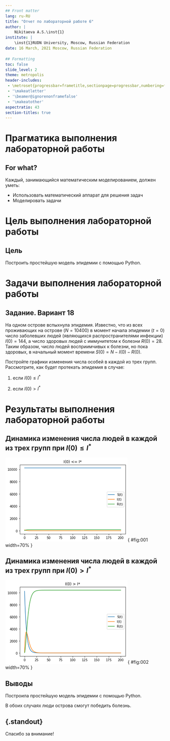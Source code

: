 ```yaml
---
## Front matter
lang: ru-RU
title: "Отчет по лабораторной работе 6"
author: |
	Nikitaeva A.S.\inst{1}
institute: |
	\inst{1}RUDN University, Moscow, Russian Federation
date: 16 March, 2021 Moscow, Russian Federation

## Formatting
toc: false
slide_level: 2
theme: metropolis
header-includes: 
 - \metroset{progressbar=frametitle,sectionpage=progressbar,numbering=fraction}
 - '\makeatletter'
 - '\beamer@ignorenonframefalse'
 - '\makeatother'
aspectratio: 43
section-titles: true
---
```


# **Прагматика выполнения лабораторной работы**

## For what?

Каждый, занимающийся математическим моделированием, должен уметь:

* Использовать математический аппарат для решения задач
* Моделировать задачи

# **Цель выполнения лабораторной работы**

## Цель

Построить простейшую модель эпидемии с помощью Python.

# **Задачи выполнения лабораторной работы**

## Задание. Вариант 18

На одном острове вспыхнула эпидемия. Известно, что из всех проживающих на острове ($N = 10400$) в момент начала эпидемии ($t = 0$) число заболевших людей
(являющихся распространителями инфекции) $I(0) = 144$, а число здоровых людей с иммунитетом к болезни $R(0) = 28$. Таким образом, число людей восприимчивых к
болезни, но пока здоровых, в начальный момент времени $S(0) = N - I(0) - R(0)$.

Постройте графики изменения числа особей в каждой из трех групп.
Рассмотрите, как будет протекать эпидемия в случае:

1) если $I(0) \leq I^*$

2) если $I(0) > I^*$

# **Результаты выполнения лабораторной работы**

## Динамика изменения числа людей в каждой из трех групп при $I(0) \leq I^*$

![](image/1.png){ #fig:001 width=70% } 

## Динамика изменения числа людей в каждой из трех групп при $I(0) > I^*$

![](image/2.png){ #fig:002 width=70% }

## Выводы

Построила простейшую модель эпидемии с помощью Python.

В обоих случаях люди острова смогут победить болезнь.

## {.standout}

Спасибо за внимание!
